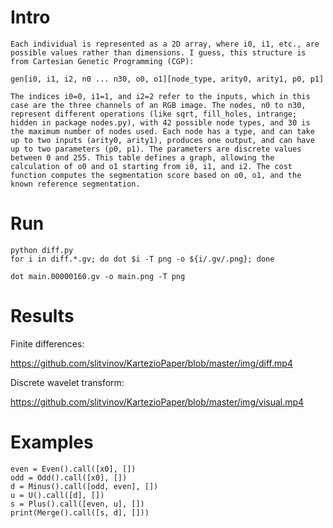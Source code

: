 # Intro

```
Each individual is represented as a 2D array, where i0, i1, etc., are
possible values rather than dimensions. I guess, this structure is
from Cartesian Genetic Programming (CGP):

gen[i0, i1, i2, n0 ... n30, o0, o1][node_type, arity0, arity1, p0, p1]

The indices i0=0, i1=1, and i2=2 refer to the inputs, which in this
case are the three channels of an RGB image. The nodes, n0 to n30,
represent different operations (like sqrt, fill_holes, intrange;
hidden in package nodes.py), with 42 possible node types, and 30 is
the maximum number of nodes used. Each node has a type, and can take
up to two inputs (arity0, arity1), produces one output, and can have
up to two parameters (p0, p1). The parameters are discrete values
between 0 and 255. This table defines a graph, allowing the
calculation of o0 and o1 starting from i0, i1, and i2. The cost
function computes the segmentation score based on o0, o1, and the
known reference segmentation.
```

# Run

```
python diff.py
for i in diff.*.gv; do dot $i -T png -o ${i/.gv/.png}; done
```

```
dot main.00000160.gv -o main.png -T png
```

# Results

Finite differences:

https://github.com/slitvinov/KartezioPaper/blob/master/img/diff.mp4

Discrete wavelet transform:

https://github.com/slitvinov/KartezioPaper/blob/master/img/visual.mp4

# Examples

```
even = Even().call([x0], [])
odd = Odd().call([x0], [])
d = Minus().call([odd, even], [])
u = U().call([d], [])
s = Plus().call([even, u], [])
print(Merge().call([s, d], []))
```
